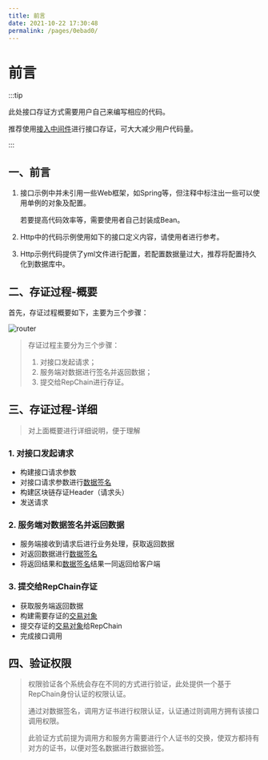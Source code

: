 ```yaml
---
title: 前言
date: 2021-10-22 17:30:48
permalink: /pages/0ebad0/
---
```

# 前言

:::tip

此处接口存证方式需要用户自己来编写相应的代码。

推荐使用[接入中间件](/mid/)进行接口存证，可大大减少用户代码量。

:::

## 一、前言

1. 接口示例中并未引用一些Web框架，如Spring等，但注释中标注出一些可以使用单例的对象及配置。

   若要提高代码效率等，需要使用者自己封装成Bean。

2. Http中的代码示例使用如下的接口定义内容，请使用者进行参考。
3. Http示例代码提供了yml文件进行配置，若配置数据量过大，推荐将配置持久化到数据库中。

## 二、存证过程-概要

首先，存证过程概要如下，主要为三个步骤：

![router](/api-coord/img/save/save-process-simple.png)

>存证过程主要分为三个步骤：
>
>1. 对接口发起请求；
>2. 服务端对数据进行签名并返回数据；
>3. 提交给RepChain进行存证。

## 三、存证过程-详细

> 对上面概要进行详细说明，便于理解

### 1. 对接口发起请求

* 构建接口请求参数
* 对接口请求参数进行[数据签名](/pages/e84ef5/#数据签名)
* 构建区块链存证Header（请求头）
* 发送请求

### 2. 服务端对数据签名并返回数据

* 服务端接收到请求后进行业务处理，获取返回数据
* 对返回数据进行[数据签名](/pages/e84ef5/#数据签名)
* 将返回结果和[数据签名](/pages/e84ef5/#数据签名)结果一同返回给客户端

### 3.  提交给RepChain存证

* 获取服务端返回数据
* 构建需要存证的[交易对象](/pages/e84ef5/#交易对象)
* 提交存证的[交易对象](/pages/e84ef5/#交易对象)给RepChain
* 完成接口调用

## 四、验证权限

> 权限验证各个系统会存在不同的方式进行验证，此处提供一个基于RepChain身份认证的权限认证。
>
> 通过对数据签名，调用方证书进行权限认证，认证通过则调用方拥有该接口调用权限。
>
> 此验证方式前提为调用方和服务方需要进行个人证书的交换，使双方都持有对方的证书，以便对签名数据进行数据验签。
